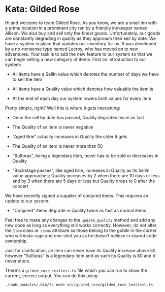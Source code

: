 # Kata: Gilded Rose

Hi and welcome to team Gilded Rose. As you know, we are a small inn with a
prime location in a prominent city ran by a friendly innkeeper named Allison.
We also buy and sell only the finest goods. Unfortunately, our goods are
constantly degrading in quality as they approach their sell by date. We have a
system in place that updates our inventory for us. It was developed by a
no-nonsense type named Leeroy, who has moved on to new adventures. Your task is
to add the new feature to our system so that we can begin selling a new
category of items. First an introduction to our system:

-   All items have a SellIn value which denotes the number
    of days we have to sell the item

-   All items have a Quality value which denotes how
    valuable the item is

-   At the end of each day our system lowers both values
    for every item

Pretty simple, right? Well this is where it gets interesting:

-   Once the sell by date has passed, Quality degrades twice as fast

-   The Quality of an item is never negative

-   "Aged Brie" actually increases in Quality the older it
    gets

-   The Quality of an item is never more than 50

-   "Sulfuras", being a legendary item, never has to be sold
    or decreases in Quality

-   "Backstage passes", like aged brie, increases in Quality as its SellIn
    value approaches; Quality increases by 2 when there are 10 days or less and
    by 3 when there are 5 days or less but Quality drops to 0 after the concert

We have recently signed a supplier of conjured items. This requires an update
to our system:

-   "Conjured" items degrade in Quality twice as fast as normal items

Feel free to make any changes to the `update_quality` method and add any new
code as long as everything still works correctly. However, do not alter the
`Item` class or `items` attribute as those belong to the goblin in the corner
who will insta-rage and one-shot you as he doesn’t believe in shared code
ownership.

Just for clarification, an item can never have its Quality increase above 50,
however "Sulfuras" is a legendary item and as such its Quality is 80 and it
never alters.

There's a `gilded_rose_texttest.ts` file which you can run to show the current,
correct output. You can do this using:

```
./node_modules/.bin/ts-node src/gilded_rose/gilded_rose_texttest.ts
```

